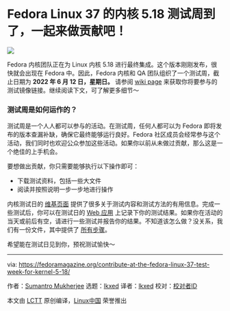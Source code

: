 [#]: subject: "Contribute at the Fedora Linux 37 Test Week for Kernel 5.18"
[#]: via: "https://fedoramagazine.org/contribute-at-the-fedora-linux-37-test-week-for-kernel-5-18/"
[#]: author: "Sumantro Mukherjee https://fedoramagazine.org/author/sumantrom/"
[#]: collector: "lkxed"
[#]: translator: "lkxed"
[#]: reviewer: " "
[#]: publisher: " "
[#]: url: " "

Fedora Linux 37 的内核 5.18 测试周到了，一起来做贡献吧！
======
![][1]

Fedora 内核团队正在为 Linux 内核 5.18 进行最终集成。这个版本刚刚发布，很快就会出现在 Fedora 中。因此，Fedora 内核和 QA 团队组织了一个测试周，截止日期为 **2022 年 6 月 12 日，星期日。** 请参阅 [wiki page][2] 来获取你将要参与的测试镜像链接。继续阅读下文，可了解更多细节～

### 测试周是如何运作的？

测试周是一个人人都可以参与的活动。在测试周，任何人都可以为 Fedora 即将发布的版本查漏补缺，确保它最终能够运行良好。Fedora 社区成员会经常参与这个活动，我们同时也欢迎公众参加这些活动。如果你以前从未做过贡献，那么这是一个绝佳的上手机会。

要想做出贡献，你只需要能够执行以下操作即可：

* 下载测试资料，包括一些大文件
* 阅读并按照说明一步一步地进行操作

内核测试日的 [维基页面][2] 提供了很多关于测试内容和测试方法的有用信息。完成一些测试后，你可以在测试日的 [Web 应用][3] 上记录下你的测试结果。如果你在活动的当天或前后有空，请进行一些测试并报告你的结果。不知道该怎么做？没关系，我们有一份文件，其中提供了 [所有步骤][4]。

希望能在测试日见到你，预祝测试愉快～

--------------------------------------------------------------------------------

via: https://fedoramagazine.org/contribute-at-the-fedora-linux-37-test-week-for-kernel-5-18/

作者：[Sumantro Mukherjee][a]
选题：[lkxed][b]
译者：[lkxed](https://github.com/lkxed)
校对：[校对者ID](https://github.com/校对者ID)

本文由 [LCTT](https://github.com/LCTT/TranslateProject) 原创编译，[Linux中国](https://linux.cn/) 荣誉推出

[a]: https://fedoramagazine.org/author/sumantrom/
[b]: https://github.com/lkxed
[1]: https://fedoramagazine.org/wp-content/uploads/2022/06/test-days-816x345.jpg
[2]: http://fedoraproject.org/wiki/Test_Day:2022-06-05_Kernel_5.18_Test_Week
[3]: https://testdays.fedoraproject.org/events/136
[4]: https://docs.fedoraproject.org/en-US/quick-docs/kernel/howto-kernel-testday/
